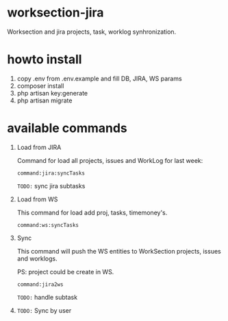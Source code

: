 # worksection-jira
Worksection and jira projects, task, worklog synhronization.

# howto install

1) copy .env from .env.example and fill DB, JIRA, WS params
2) composer install
3) php artisan key:generate
4) php artisan migrate

# available commands

1) Load from JIRA

    Command for load all projects, issues and WorkLog for last week:
    
    `command:jira:syncTasks`
    
    `TODO:` sync jira subtasks

2) Load from WS

    This command for load add proj, tasks, timemoney's.
    
    `command:ws:syncTasks`

3) Sync

    This command will push the WS entities to WorkSection projects, issues and worklogs.
    
    PS: project could be create in WS.
    
    `command:jira2ws`
    
    `TODO:` handle subtask
    
4) `TODO:` Sync by user